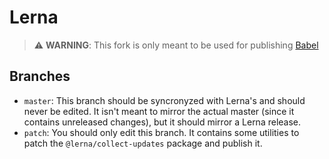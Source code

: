 # Lerna

> ⚠️ **WARNING**: This fork is only meant to be used for publishing [Babel](https://github.com/babel/babel)

## Branches

- `master`: This branch should be syncronyzed with Lerna's and should never be edited.
  It isn't meant to mirror the actual master (since it contains unreleased changes), but it
  should mirror a Lerna release.
- `patch`: You should only edit this branch. It contains some utilities to patch the
  `@lerna/collect-updates` package and publish it.
